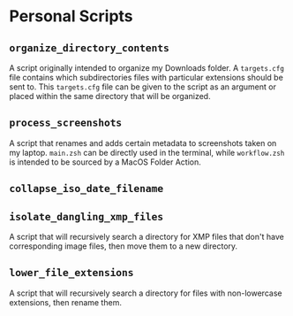 # Personal Scripts

## `organize_directory_contents`

A script originally intended to organize my Downloads folder. A `targets.cfg`
file contains which subdirectories files with particular extensions should be
sent to. This `targets.cfg` file can be given to the script as an argument or
placed within the same directory that will be organized.

## `process_screenshots`

A script that renames and adds certain metadata to screenshots taken on my
laptop. `main.zsh` can be directly used in the terminal, while `workflow.zsh` is
intended to be sourced by a MacOS Folder Action.

## `collapse_iso_date_filename`

## `isolate_dangling_xmp_files`

A script that will recursively search a directory for XMP files that don't have
corresponding image files, then move them to a new directory.

## `lower_file_extensions`

A script that will recursively search a directory for files with non-lowercase
extensions, then rename them.
